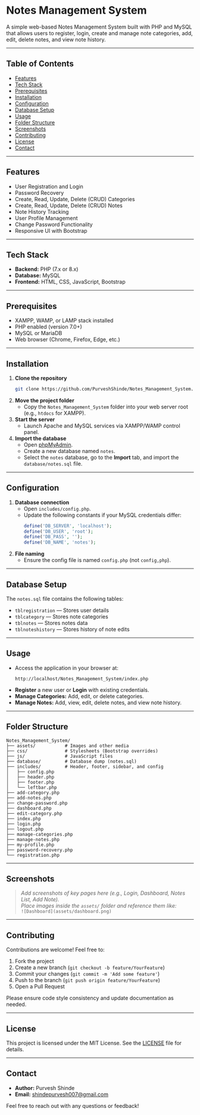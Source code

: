 # Notes Management System

A simple web-based Notes Management System built with PHP and MySQL that allows users to register, login, create and manage note categories, add, edit, delete notes, and view note history.

---

## Table of Contents

- [Features](#features)
- [Tech Stack](#tech-stack)
- [Prerequisites](#prerequisites)
- [Installation](#installation)
- [Configuration](#configuration)
- [Database Setup](#database-setup)
- [Usage](#usage)
- [Folder Structure](#folder-structure)
- [Screenshots](#screenshots)
- [Contributing](#contributing)
- [License](#license)
- [Contact](#contact)

---

## Features

- User Registration and Login
- Password Recovery
- Create, Read, Update, Delete (CRUD) Categories
- Create, Read, Update, Delete (CRUD) Notes
- Note History Tracking
- User Profile Management
- Change Password Functionality
- Responsive UI with Bootstrap

---

## Tech Stack

- **Backend:** PHP (7.x or 8.x)
- **Database:** MySQL
- **Frontend:** HTML, CSS, JavaScript, Bootstrap

---

## Prerequisites

- XAMPP, WAMP, or LAMP stack installed
- PHP enabled (version 7.0+)
- MySQL or MariaDB
- Web browser (Chrome, Firefox, Edge, etc.)

---

## Installation

1. **Clone the repository**
   ```bash
   git clone https://github.com/PurveshShinde/Notes_Management_System.git
   ```
2. **Move the project folder**
   - Copy the `Notes_Management_System` folder into your web server root (e.g., `htdocs` for XAMPP).
3. **Start the server**
   - Launch Apache and MySQL services via XAMPP/WAMP control panel.
4. **Import the database**
   - Open [phpMyAdmin](http://localhost/phpmyadmin).
   - Create a new database named `notes`.
   - Select the `notes` database, go to the **Import** tab, and import the `database/notes.sql` file.

---

## Configuration

1. **Database connection**
   - Open `includes/config.php`.
   - Update the following constants if your MySQL credentials differ:
     ```php
     define('DB_SERVER', 'localhost');
     define('DB_USER', 'root');
     define('DB_PASS', '');
     define('DB_NAME', 'notes');
     ```
2. **File naming**
   - Ensure the config file is named `config.php` (not `config,php`).

---

## Database Setup

The `notes.sql` file contains the following tables:

- `tblregistration` — Stores user details
- `tblcategory` — Stores note categories
- `tblnotes` — Stores notes data
- `tblnoteshistory` — Stores history of note edits

---

## Usage

- Access the application in your browser at:  
  ```
  http://localhost/Notes_Management_System/index.php
  ```
- **Register** a new user or **Login** with existing credentials.
- **Manage Categories:** Add, edit, or delete categories.
- **Manage Notes:** Add, view, edit, delete notes, and view note history.

---

## Folder Structure

```
Notes_Management_System/
├── assets/           # Images and other media
├── css/              # Stylesheets (Bootstrap overrides)
├── js/               # JavaScript files
├── database/         # Database dump (notes.sql)
├── includes/         # Header, footer, sidebar, and config
│   ├── config.php
│   ├── header.php
│   ├── footer.php
│   └── leftbar.php
├── add-category.php
├── add-notes.php
├── change-password.php
├── dashboard.php
├── edit-category.php
├── index.php
├── login.php
├── logout.php
├── manage-categories.php
├── manage-notes.php
├── my-profile.php
├── password-recovery.php
└── registration.php
```

---

## Screenshots

> *Add screenshots of key pages here (e.g., Login, Dashboard, Notes List, Add Note).*  
> *Place images inside the `assets/` folder and reference them like:*  
> `![Dashboard](assets/dashboard.png)`

---

## Contributing

Contributions are welcome! Feel free to:

1. Fork the project
2. Create a new branch (`git checkout -b feature/YourFeature`)
3. Commit your changes (`git commit -m 'Add some feature'`)
4. Push to the branch (`git push origin feature/YourFeature`)
5. Open a Pull Request

Please ensure code style consistency and update documentation as needed.

---

## License

This project is licensed under the MIT License. See the [LICENSE](LICENSE) file for details.

---

## Contact

- **Author:** Purvesh Shinde
- **Email:** shindepurvesh007@gmail.com

Feel free to reach out with any questions or feedback!


